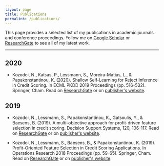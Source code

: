 ```yaml
---
layout: page
title: Publications
permalink: /publications/
---
```


This page provides a selected list of my publications in academic journals and conference proceedings. Follow me on [Google Scholar](https://scholar.google.com/citations?hl=en&authuser=1&user=58tMuD0AAAAJ) or [ResearchGate](http://researchgate.net/profile/Nikita_Kozodoi) to see all of my latest work. 

---

## 2020

- Kozodoi, N., Katsas, P., Lessmann, S., Moreira-Matias, L., & Papakonstantinou, K. (2020). Shallow Self-Learning for Reject Inference in Credit Scoring. In ECML PKDD 2019 Proceedings (pp. 516-532). Springer, Cham.
Read on [ResearchGate](https://www.researchgate.net/publication/335833057_Shallow_Self-Learning_for_Reject_Inference_in_Credit_Scoring) or on [publisher's website](https://link.springer.com/chapter/10.1007/978-3-030-46133-1_31#citeas).


## 2019

- Kozodoi, N., Lessmann, S., Papakonstantinou, K., Gatsoulis, Y., & Baesens, B. (2019). A multi-objective approach for profit-driven feature selection in credit scoring. Decision Support Systems, 120, 106-117.
Read on [ResearchGate](https://www.researchgate.net/publication/332215219_A_multi-objective_approach_for_profit-driven_feature_selection_in_credit_scoring) or on [publisher's website](https://www.researchgate.net/deref/https%3A%2F%2Fdoi.org%2F10.1016%2Fj.dss.2019.03.011).

- Kozodoi, N., Lessmann, S., Baesens, B., & Papakonstantinou, K. (2019). Profit-Oriented Feature Selection in Credit Scoring Applications. In Operations Research 2018 Proceedings (pp. 59-65). Springer, Cham.
Read on [ResearchGate](https://www.researchgate.net/publication/335485098_Profit-Oriented_Feature_Selection_in_Credit_Scoring_Applications) or on [publisher's website](https://www.researchgate.net/deref/https%3A%2F%2Fdoi.org%2F10.1007%2F978-3-030-18500-8_9).